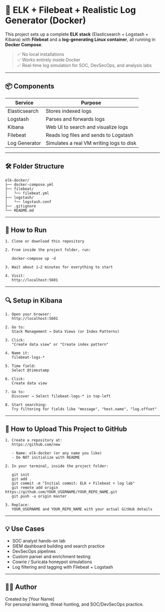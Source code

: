 # 🐳 ELK + Filebeat + Realistic Log Generator (Docker)

This project sets up a complete **ELK stack** (Elasticsearch + Logstash + Kibana) with **Filebeat** and a **log-generating Linux container**, all running in **Docker Compose**.

> ✅ No local installations  
> ✅ Works entirely inside Docker  
> ✅ Real-time log simulation for SOC, DevSecOps, and analysis labs

---

## 📦 Components

| Service       | Purpose                                     |
|---------------|---------------------------------------------|
| Elasticsearch | Stores indexed logs                         |
| Logstash      | Parses and forwards logs                    |
| Kibana        | Web UI to search and visualize logs         |
| Filebeat      | Reads log files and sends to Logstash       |
| Log Generator | Simulates a real VM writing logs to disk    |

---

## 🛠️ Folder Structure

```
elk-docker/
├── docker-compose.yml
├── filebeat/
│   └── filebeat.yml
├── logstash/
│   └── logstash.conf
├── .gitignore
└── README.md
```

---

## 🚀 How to Run

```
1. Clone or download this repository

2. From inside the project folder, run:

   docker-compose up -d

3. Wait about 1–2 minutes for everything to start

4. Visit:
   http://localhost:5601
```

---

## 🔍 Setup in Kibana

```
1. Open your browser:
   http://localhost:5601

2. Go to:
   Stack Management → Data Views (or Index Patterns)

3. Click:
   "Create data view" or "Create index pattern"

4. Name it:
   filebeat-logs-*

5. Time field:
   Select @timestamp

6. Click:
   Create data view

7. Go to:
   Discover → Select filebeat-logs-* in top-left

8. Start searching:
   Try filtering for fields like "message", "host.name", "log.offset"
```

---

## 🧶 How to Upload This Project to GitHub

```
1. Create a repository at:
   https://github.com/new

   - Name: elk-docker (or any name you like)
   - Do NOT initialize with README

2. In your terminal, inside the project folder:

   git init
   git add .
   git commit -m "Initial commit: ELK + Filebeat + log lab"
   git remote add origin https://github.com/YOUR_USERNAME/YOUR_REPO_NAME.git
   git push -u origin master

3. Replace:
   YOUR_USERNAME and YOUR_REPO_NAME with your actual GitHub details
```

---

## 💡 Use Cases

- SOC analyst hands-on lab
- SIEM dashboard building and search practice
- DevSecOps pipelines
- Custom parser and enrichment testing
- Cowrie / Suricata honeypot simulations
- Log filtering and tagging with Filebeat + Logstash

---

## 👨‍💻 Author

Created by [Your Name]  
For personal learning, threat hunting, and SOC/DevSecOps practice.

